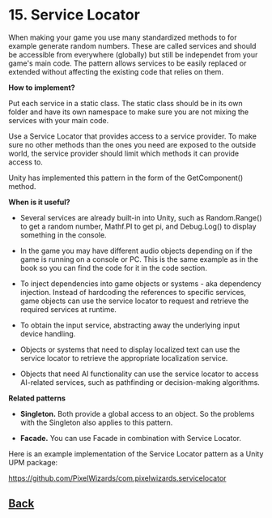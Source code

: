# 15. Service Locator

When making your game you use many standardized methods to for example generate random numbers. These are called services and should be accessible from everywhere (globally) but still be independet from your game's main code. The pattern allows services to be easily replaced or extended without affecting the existing code that relies on them.    

**How to implement?**

Put each service in a static class. The static class should be in its own folder and have its own namespace to make sure you are not mixing the services with your main code.

Use a Service Locator that provides access to a service provider. To make sure no other methods than the ones you need are exposed to the outside world, the service provider should limit which methods it can provide access to.   

Unity has implemented this pattern in the form of the GetComponent() method.

**When is it useful?**

- Several services are already built-in into Unity, such as Random.Range() to get a random number, Mathf.PI to get pi, and Debug.Log() to display something in the console.

- In the game you may have different audio objects depending on if the game is running on a console or PC. This is the same example as in the book so you can find the code for it in the code section.  

- To inject dependencies into game objects or systems - aka dependency injection. Instead of hardcoding the references to specific services, game objects can use the service locator to request and retrieve the required services at runtime.

- To obtain the input service, abstracting away the underlying input device handling.

- Objects or systems that need to display localized text can use the service locator to retrieve the appropriate localization service.

- Objects that need AI functionality can use the service locator to access AI-related services, such as pathfinding or decision-making algorithms.

**Related patterns** 

- **Singleton.** Both provide a global access to an object. So the problems with the Singleton also applies to this pattern.  

- **Facade.** You can use Facade in combination with Service Locator.


Here is an example implementation of the Service Locator pattern as a Unity UPM package:

https://github.com/PixelWizards/com.pixelwizards.servicelocator 


## [Back](../)
